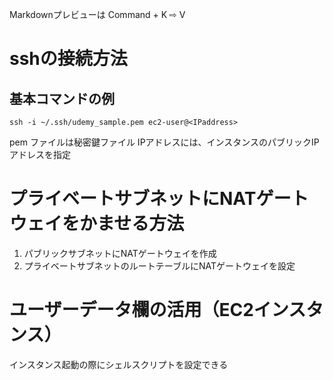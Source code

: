 Markdownプレビューは
Command + K 
⇨ V

# sshの接続方法
## 基本コマンドの例
```
ssh -i ~/.ssh/udemy_sample.pem ec2-user@<IPaddress>
```
pem ファイルは秘密鍵ファイル
IPアドレスには、インスタンスのパブリックIPアドレスを指定


# プライベートサブネットにNATゲートウェイをかませる方法
1. パブリックサブネットにNATゲートウェイを作成
1. プライベートサブネットのルートテーブルにNATゲートウェイを設定


# ユーザーデータ欄の活用（EC2インスタンス）
インスタンス起動の際にシェルスクリプトを設定できる

